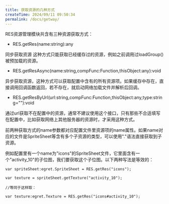 ```yaml
---
title: 获取资源的几种方式
createTime: 2024/09/11 09:50:34
permalink: /docs/getway/
---
```

RES资源管理模块共含有三种资源获取方式：

* RES.getRes(name:string):any

同步获取资源 这种方式只能获取已经缓存过的资源，例如之前调用过loadGroup()被预加载的资源。

* RES.getResAsync(name:string,compFunc:Function,thisObject:any):void

异步获取资源，这种方式可以获取配置中含有的所有资源项。如果缓存中存在，直接调用回调函数返回，若不存在，就启动网络加载文件并解析后回调。

* RES.getResByUrl(url:string,compFunc:Function,thisObject:any,type:string=""):void

通过url获取不在配置中的资源，通常不建议使用这个接口，只有那些不合适填写在配置中，比如获取网络上其他服务器的资源时，才采用这种方式。

前两种获取方式的name参数都对应配置文件里资源项的name属性。如果name对应的文件是SpriteSheet等含有多个子资源的类型，可以使用"."语法直接获取到子资源。

例如配置里有一个name为"icons"的SpriteSheet文件，它里面含有一个"activity_10"的子位图，我们要获取这个子位图。以下两种写法是等效的：

```
var spriteSheet:egret.SpriteSheet = RES.getRes("icons");

var texture = spriteSheet.getTexture("activity_10");

//等同于这样取：

var texture:egret.Texture = RES.getRes("icons#activity_10");
```


